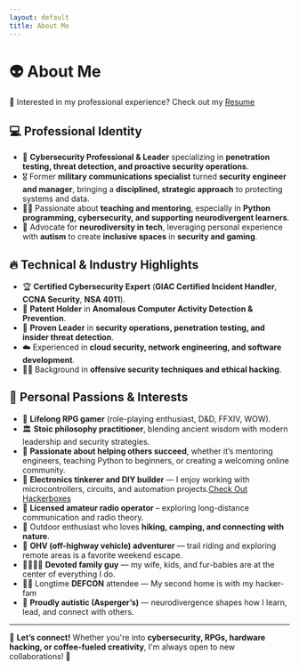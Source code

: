 ```yaml
---
layout: default
title: About Me
---
```

# 👽 About Me

📄 Interested in my professional experience? Check out my [Resume](https://mickcecil.com/resume/)

## 💻 Professional Identity
- 🔐 **Cybersecurity Professional & Leader** specializing in **penetration testing, threat detection, and proactive security operations**.
- 🎖️ Former **military communications specialist** turned **security engineer and manager**, bringing a **disciplined, strategic approach** to protecting systems and data.
- 👨‍🏫 Passionate about **teaching and mentoring**, especially in **Python programming, cybersecurity, and supporting neurodivergent learners**.
- 🧠 Advocate for **neurodiversity in tech**, leveraging personal experience with **autism** to create **inclusive spaces** in **security and gaming**.

## 🔥 Technical & Industry Highlights
- 🏆 **Certified Cybersecurity Expert** (**GIAC Certified Incident Handler**, **CCNA Security**, **NSA 4011**).
- 📜 **Patent Holder** in **Anomalous Computer Activity Detection & Prevention**.
- 🚀 **Proven Leader** in **security operations, penetration testing, and insider threat detection**.
- ☁️ Experienced in **cloud security, network engineering, and software development**.
- 🏴‍☠️ Background in **offensive security techniques and ethical hacking**.

## 🎯 Personal Passions & Interests

-  🎲 **Lifelong RPG gamer**  (role-playing enthusiast, D&D, FFXIV, WOW).
-  🏛️ **Stoic philosophy practitioner**, blending ancient wisdom with modern leadership and security strategies.
-  🤝 **Passionate about helping others succeed**, whether it’s mentoring engineers, teaching Python to beginners, or creating a welcoming online community.
-  🔧 **Electronics tinkerer and DIY builder** — I enjoy working with microcontrollers, circuits, and automation projects.[Check Out Hackerboxes](https://hackerboxes.com/)
-  📡 **Licensed amateur radio operator** – exploring long-distance communication and radio theory.
-  🥾 Outdoor enthusiast who loves **hiking, camping, and connecting with nature**.
-  🚙 **OHV (off-highway vehicle) adventurer** — trail riding and exploring remote areas is a favorite weekend escape.
-  👨‍👩‍👧‍👦 **Devoted family guy** — my wife, kids, and fur-babies are at the center of everything I do.
- 🏴‍☠️ Longtime **DEFCON** attendee — My second home is with my hacker-fam
- 🧠 **Proudly autistic (Asperger’s)** — neurodivergence shapes how I learn, lead, and connect with others.

---
🚀 **Let’s connect!** Whether you're into **cybersecurity, RPGs, hardware hacking, or coffee-fueled creativity**, I'm always open to new collaborations! 🔗